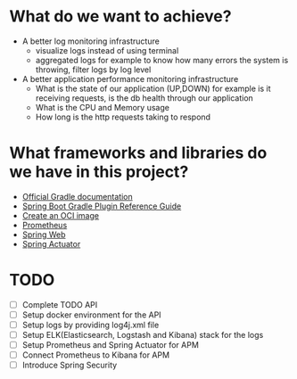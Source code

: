 # What do we want to achieve?

- A better log monitoring infrastructure
    - visualize logs instead of using terminal
    - aggregated logs for example to know how many errors the system is throwing, filter logs by log level
- A better application performance monitoring infrastructure
    - What is the state of our application (UP,DOWN) for example is it receiving requests, is the db health through our
      application
    - What is the CPU and Memory usage
    - How long is the http requests taking to respond

# What frameworks and libraries do we have in this project?

* [Official Gradle documentation](https://docs.gradle.org)
* [Spring Boot Gradle Plugin Reference Guide](https://docs.spring.io/spring-boot/docs/2.6.0/gradle-plugin/reference/html/)
* [Create an OCI image](https://docs.spring.io/spring-boot/docs/2.6.0/gradle-plugin/reference/html/#build-image)
* [Prometheus](https://docs.spring.io/spring-boot/docs/2.6.0/reference/html/production-ready-features.html#production-ready-metrics-export-prometheus)
* [Spring Web](https://docs.spring.io/spring-boot/docs/2.6.0/reference/htmlsingle/#boot-features-developing-web-applications)
* [Spring Actuator](https://docs.spring.io/spring-boot/docs/current/reference/html/actuator.html)

# TODO

- [ ] Complete TODO API
- [ ] Setup docker environment for the API
- [ ] Setup logs by providing log4j.xml file
- [ ] Setup ELK(Elasticsearch, Logstash and Kibana) stack for the logs
- [ ] Setup Prometheus and Spring Actuator for APM
- [ ] Connect Prometheus to Kibana for APM
- [ ] Introduce Spring Security